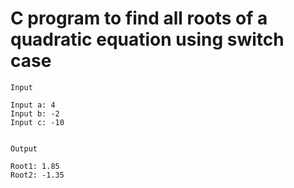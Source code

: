 # C program to find all roots of a quadratic equation using switch case

```
Input

Input a: 4
Input b: -2
Input c: -10


Output

Root1: 1.85
Root2: -1.35
```
